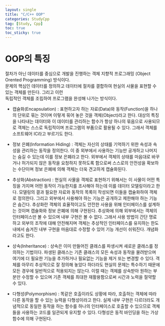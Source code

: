 ```yaml
---
layout: single
title: "C/C++ OOP"
categories: StudyCpp
tag: [Study, Cpp]
toc: true
toc_sticky: true
---
```


# OOP의 특징
절차가 아닌 데이터를 중심으로 개발을 진행하는 객체 지향적 프로그래밍 (Object Orented Programming) 방식이다.  
문제의 핵심인 데이터를 정의하고 데이터에 절차를 결합하여 현실의 사물을 표현할 수 있는 객체를 만든다. 그리고 이런  
독립적인 객체를 조립하여 프로그램을 완성해 나가는 방식이다.  

- 캡슐화(Encapsulation) : 표현하고자 하는 자료(Data)와 동작(Function)을 하나의 단위로 묶는 것이며 이렇게 묶어 놓은 것을 객체(Object)라고 한다. 대상의 특징을 나타내는 데이터와 이 데이터를 관리하는 함수가 항상 하나의 묶음으로 사용되므로 객체는 스스로 독립적이며 프로그램의 부품으로 활용될 수 있다. 그래서 객체를 소프트웨어 IC라고 부르기도 한다.

- 정보 은폐(Information Hiding) : 객체는 자신의 상태를 기억하기 위한 속성과 속성을 관리하는 동작을 정의한다. 이 중 외부에서 사용하는 기능만 공개하고 나머지는 숨길 수 있는데 이를 정보 은폐라고 한다. 외부에서 객체의 상태를 마음대로 바꾸거나 허가되지 않은 동작을 요청하지 못하도록 함으로써 스스로의 안전성을 확보하는 수단이며 정보 은폐에 의해 객체는 더욱 견고하게 캡슐화된다.

- 추상화(Abstraction) : 현실의 사물을 객체로 표현하기 위해서는 이 사물이 어떤 특징을 가지며 어떤 동작이 가능한지를 조사해야 하는데 이를 데이터 모델링이라고 한다. 모델링의 결과 필요한 자료와 동작의 목록이 작성되면 이들을 캡슐화하여 객체로 정의한다. 그리고 외부에서 사용해야 하는 기능은 공개하고 제한해야 하는 기능은 숨긴다. 추상화란 객체의 효율적이고도 안전한 사용을 위해 인터페이스를 설계하는 것이며 캡슐화와 정보 은폐에 의해 구현된다. 추상화에 의해 외부에서는 객체의 인터페이스만 볼 수 있으며 내부 구현은 볼 수 없다. 그래서 사용 방법이 간단 명료하고 외부의 조작에 대해 안전해지며 객체는 추상적인 인터페이스를 유지하는 한도내에서 숨겨진 내부 구현을 마음대로 수정할 수 있어 기능 개선이 쉬워진다. 개념화라고도 한다.

- 상속(Inheritance) : 상속은 이미 만들어진 클래스를 파생시켜 새로운 클래스를 정의하는 기법이다. 파생된 클래스는 기존 클래스의 모든 속성과 동작을 물려받으며 여기에 더 필요한 기능을 추가하거나 필요없는 기능을 제거 또는 변경할 수 있다. 객체를 아무리 추상적으로 잘 정의해 놓았다 하더라도 현실의 문제는 특수하기 때문에 모든 경우에 일반적으로 적용되지는 않는다. 이럴 때는 객체를 상속받아 원하는 부분만 수정할 수 있으며 기존 객체를 최대한 재활용함으로써 시간과 노력을 절약할 수 있다.

- 다형성(Polymorphism) : 똑같은 호출이라도 상황에 따라, 호출하는 객체에 따라 다른 동작을 할 수 있는 능력을 다형성이라고 한다. 실제 내부 구현은 다르더라도 개념적으로 동일한 동작을 하는 함수를 하나의 인터페이스로 호출할 수 있으므로 객체들을 사용하는 코드를 일관되게 유지할 수 있다. 다형성은 동적 바인딩을 하는 가상 함수에 의해 구현된다.